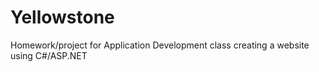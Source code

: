 # Yellowstone
Homework/project for Application Development class creating a website using C#/ASP.NET
